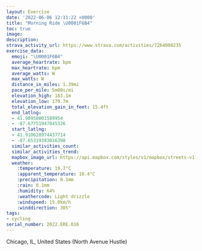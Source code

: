 ```yaml
---
layout: Exercise
date: '2022-06-06 12:11:22 +0000'
title: "Morning Ride \U0001F6B4"
toc: true
image:
description:
strava_activity_url: https://www.strava.com/activities/7264008235
exercise_data:
  emoji: "\U0001F6B4"
  average_heartrate: bpm
  max_heartrate: bpm
  average_watts: W
  max_watts: W
  distance_in_miles: 1.39mi
  pace_per_mile: 5m00s/mi
  elevation_high: 183.1m
  elevation_low: 179.7m
  total_elevation_gain_in_feet: 15.4ft
  end_latlng:
  - 41.90950001589954
  - -87.67751947045326
  start_latlng:
  - 41.910628974437714
  - -87.65319393016398
  similar_activities_count:
  similar_activities_trend:
  mapbox_image_url: https://api.mapbox.com/styles/v1/mapbox/streets-v11/static/path-5+787af2-1.0(ktx~Fnw~uOS%40GE%3FfA%40JAD%40VA~%40GLQPAH%3Fh%40El%40%3FdCLbFCR%40%60BFr%40AlAIdCDxE%40%60CD~ACt%40%40pADn%40%3Fl%40Cr%40HpADvHB%7C%40GT%3F%5CEtCDLDBG%3FAFBn%40AJDZ%40h%40B%60%40G~A%40LFV%40fA%40NEr%40D~%40Cb%40HH%3FFAR%40n%40ElA%40l%40EZ%3FrACn%40DbADjCDn%40CHC%5C%40v%40AHEFAd%40%40rAFj%40FfAGr%40%3FP%40LCPALFX%3Fn%40Bl%40ClBBjACZBd%40Ar%40Bb%40BnAAnACPDZBb%40%3FJEFBJb%40FBBBJ%40IDCPNf%40NNGb%40JDAH%40NETBFHHB%40JATEK%40KEIBCIE%40CCC),pin-s-s+e5b22e(-87.6532,41.91062),pin-s-f+89ae00(-87.67752000000004,41.90949999999998)/auto/800x800?access_token=pk.eyJ1Ijoiam9zaGJlY2ttYW4iLCJhIjoiY205eWR2aDd1MWZ6djJrbXc4a3M0bWZleiJ9.XiG9OWkNcZk2QzjJbxLB4A
  weather:
    :temperature: 19.7°C
    :apparent_temperature: 18.4°C
    :precipitation: 0.1mm
    :rain: 0.1mm
    :humidity: 64%
    :weathercode: Light drizzle
    :windspeed: 15.0km/h
    :winddirection: 305°
tags:
- cycling
serial_number: 2022.ERE.016
---
```

Chicago, IL, United States (North Avenue Hustle)
